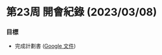# 第23周 開會紀錄 (2023/03/08)

### 目標
- 完成計劃書 ([Google 文件](https://docs.google.com/document/d/1H8aUsoJAOypOP6msnbFglg1QuthpTkW6uchnLqsPbS4/edit?usp=sharing))